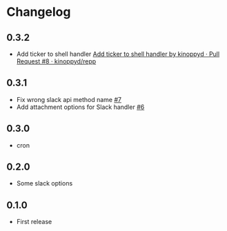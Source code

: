 # Changelog

## 0.3.2

- Add ticker to shell handler [Add ticker to shell handler by kinoppyd · Pull Request #8 · kinoppyd/repp](https://github.com/kinoppyd/repp/pull/8)

## 0.3.1

- Fix wrong slack api method name [#7](https://github.com/kinoppyd/repp/pull/7)
- Add attachment options for Slack handler [#6](https://github.com/kinoppyd/repp/pull/6)

## 0.3.0

- cron

## 0.2.0

- Some slack options

## 0.1.0

- First release
